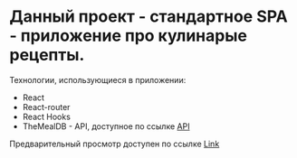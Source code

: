 # Данный проект - стандартное **SPA** - приложение про кулинарые рецепты.
Технологии, использующиеся в приложении:
- React
- React-router
- React Hooks
- TheMealDB - API, доступное по ссылке [API](https://www.themealdb.com)

Предварительный просмотр доступен по ссылке [Link](https://arturirk.github.io/Dish-recipes/)
